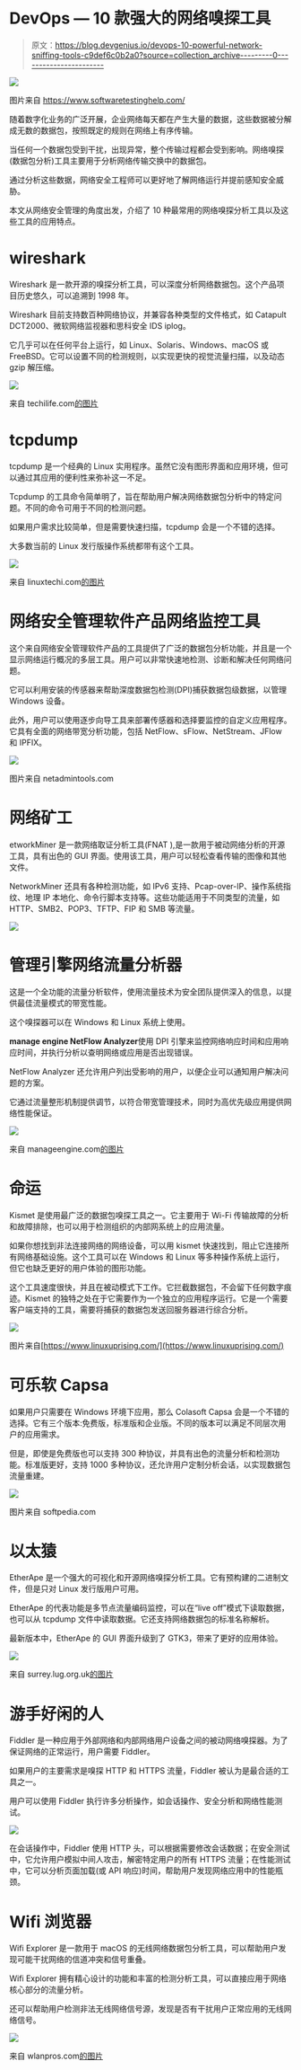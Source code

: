# DevOps — 10 款强大的网络嗅探工具

> 原文：<https://blog.devgenius.io/devops-10-powerful-network-sniffing-tools-c9def6c0b2a0?source=collection_archive---------0----------------------->

![](img/a889ec369d744d54b61812f29edee3a0.png)

图片来自 https://www.softwaretestinghelp.com/

随着数字化业务的广泛开展，企业网络每天都在产生大量的数据，这些数据被分解成无数的数据包，按照既定的规则在网络上有序传输。

当任何一个数据包受到干扰，出现异常，整个传输过程都会受到影响。网络嗅探(数据包分析)工具主要用于分析网络传输交换中的数据包。

通过分析这些数据，网络安全工程师可以更好地了解网络运行并提前感知安全威胁。

本文从网络安全管理的角度出发，介绍了 10 种最常用的网络嗅探分析工具以及这些工具的应用特点。

# wireshark

Wireshark 是一款开源的嗅探分析工具，可以深度分析网络数据包。这个产品项目历史悠久，可以追溯到 1998 年。

Wireshark 目前支持数百种网络协议，并兼容各种类型的文件格式，如 Catapult DCT2000、微软网络监视器和思科安全 IDS iplog。

它几乎可以在任何平台上运行，如 Linux、Solaris、Windows、macOS 或 FreeBSD。它可以设置不同的检测规则，以实现更快的视觉流量扫描，以及动态 gzip 解压缩。

![](img/fdc6e38bf46ed36ec2d1cef714390189.png)

来自 techilife.com[的图片](https://www.techilife.com/packet-analyzer-wireshark-android-alternatives/)

# tcpdump

tcpdump 是一个经典的 Linux 实用程序。虽然它没有图形界面和应用环境，但可以通过其应用的便利性来弥补这一不足。

Tcpdump 的工具命令简单明了，旨在帮助用户解决网络数据包分析中的特定问题。不同的命令可用于不同的检测问题。

如果用户需求比较简单，但是需要快速扫描，tcpdump 会是一个不错的选择。

大多数当前的 Linux 发行版操作系统都带有这个工具。

![](img/ff92306b55a1e84444a73d2d27d469bf.png)

来自 linuxtechi.com[的图片](https://www.linuxtechi.com/capture-analyze-packets-tcpdump-command-linux/)

# 网络安全管理软件产品网络监控工具

这个来自网络安全管理软件产品的工具提供了广泛的数据包分析功能，并且是一个显示网络运行概况的多层工具。用户可以非常快速地检测、诊断和解决任何网络问题。

它可以利用安装的传感器来帮助深度数据包检测(DPI)捕获数据包级数据，以管理 Windows 设备。

此外，用户可以使用逐步向导工具来部署传感器和选择要监控的自定义应用程序。它具有全面的网络带宽分析功能，包括 NetFlow、sFlow、NetStream、JFlow 和 IPFIX。

![](img/f06f32c4d2b2f98941b4cbe3a254fb20.png)

图片来自 netadmintools.com

# 网络矿工

etworkMiner 是一款网络取证分析工具(FNAT ),是一款用于被动网络分析的开源工具，具有出色的 GUI 界面。使用该工具，用户可以轻松查看传输的图像和其他文件。

NetworkMiner 还具有各种检测功能，如 IPv6 支持、Pcap-over-IP、操作系统指纹、地理 IP 本地化、命令行脚本支持等。这些功能适用于不同类型的流量，如 HTTP、SMB2、POP3、TFTP、FIP 和 SMB 等流量。

![](img/69e324e82293dc871cc7e3ca62585125.png)

# 管理引擎网络流量分析器

这是一个全功能的流量分析软件，使用流量技术为安全团队提供深入的信息，以提供最佳流量模式的带宽性能。

这个嗅探器可以在 Windows 和 Linux 系统上使用。

**manage engine NetFlow Analyzer**使用 DPI 引擎来监控网络响应时间和应用响应时间，并执行分析以查明网络或应用是否出现错误。

NetFlow Analyzer 还允许用户列出受影响的用户，以便企业可以通知用户解决问题的方案。

它通过流量整形机制提供调节，以符合带宽管理技术，同时为高优先级应用提供网络性能保证。

![](img/786b48a94f21c4d2de216e0643c30218.png)

来自 manageengine.com[的图片](https://www.manageengine.com/products/netflow/)

# 命运

Kismet 是使用最广泛的数据包嗅探工具之一。它主要用于 Wi-Fi 传输故障的分析和故障排除，也可以用于检测组织的内部网系统上的应用流量。

如果你想找到非法连接网络的网络设备，可以用 kismet 快速找到，阻止它连接所有网络基础设施。这个工具可以在 Windows 和 Linux 等多种操作系统上运行，但它也缺乏更好的用户体验的图形功能。

这个工具速度很快，并且在被动模式下工作。它拦截数据包，不会留下任何数字痕迹。Kismet 的独特之处在于它需要作为一个独立的应用程序运行。它是一个需要客户端支持的工具，需要将捕获的数据包发送回服务器进行综合分析。

![](img/1e7484fb8ae8a5f56291bd37ea2807d1.png)

图片来自[https://www.linuxuprising.com/](https://www.linuxuprising.com/)

# 可乐软 Capsa

如果用户只需要在 Windows 环境下应用，那么 Colasoft Capsa 会是一个不错的选择。它有三个版本:免费版，标准版和企业版。不同的版本可以满足不同层次用户的应用需求。

但是，即使是免费版也可以支持 300 种协议，并具有出色的流量分析和检测功能。标准版更好，支持 1000 多种协议，还允许用户定制分析会话，以实现数据包流量重建。

![](img/feab27fbc60dd7fac704c3f4a18f9592.png)

图片来自 softpedia.com

# 以太猿

EtherApe 是一个强大的可视化和开源网络嗅探分析工具。它有预构建的二进制文件，但是只对 Linux 发行版用户可用。

EtherApe 的代表功能是多节点流量编码监控，可以在“live off”模式下读取数据，也可以从 tcpdump 文件中读取数据。它还支持网络数据包的标准名称解析。

最新版本中，EtherApe 的 GUI 界面升级到了 GTK3，带来了更好的应用体验。

![](img/e481c381e4899011eed8bff9ab9d60c7.png)

来自 surrey.lug.org.uk[的图片](https://surrey.lug.org.uk/KnowledgeBase/EtherapeIntroduction)

# 游手好闲的人

Fiddler 是一种应用于外部网络和内部网络用户设备之间的被动网络嗅探器。为了保证网络的正常运行，用户需要 Fiddler。

如果用户的主要需求是嗅探 HTTP 和 HTTPS 流量，Fiddler 被认为是最合适的工具之一。

用户可以使用 Fiddler 执行许多分析操作，如会话操作、安全分析和网络性能测试。

![](img/5bdafb049a7a029a264e9c487ccaf7ab.png)

在会话操作中，Fiddler 使用 HTTP 头，可以根据需要修改会话数据；在安全测试中，它允许用户模拟中间人攻击，解密特定用户的所有 HTTPS 流量；在性能测试中，它可以分析页面加载(或 API 响应)时间，帮助用户发现网络应用中的性能瓶颈。

# Wifi 浏览器

Wifi Explorer 是一款用于 macOS 的无线网络数据包分析工具，可以帮助用户发现可能干扰网络的信道冲突和信号重叠。

Wifi Explorer 拥有精心设计的功能和丰富的检测分析工具，可以直接应用于网络核心部分的流量分析。

还可以帮助用户检测非法无线网络信号源，发现是否有干扰用户正常应用的无线网络信号。

![](img/56fb1128bad9dc150d280f3d048058d1.png)

来自 wlanpros.com[的图片](http://www.wlanpros.com/wifi-explorer-pro-update-review/)